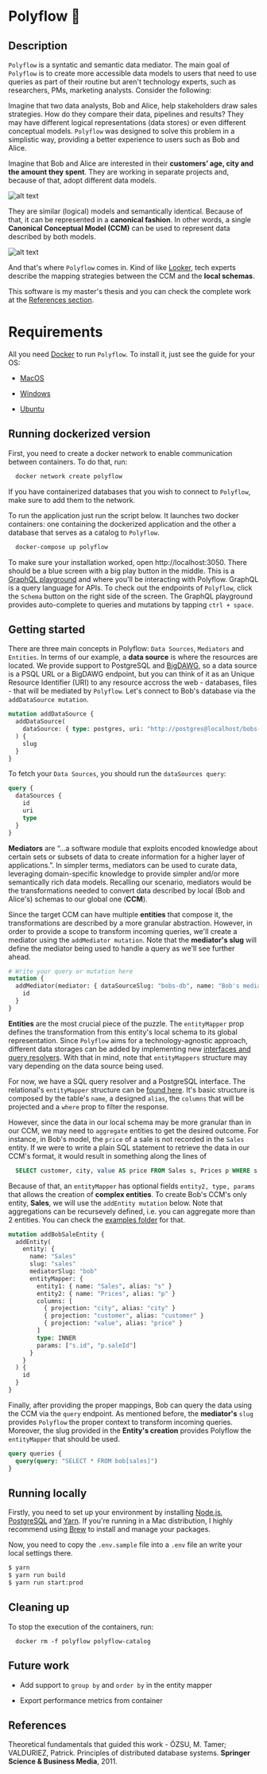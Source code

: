 # Polyflow :microscope:

## Description

`Polyflow` is a syntatic and semantic data mediator. The main goal of `Polyflow` is to create more accessible data models to users that need to use queries as part of their routine but aren't technology experts, such as researchers, PMs, marketing analysts. Consider the following:

Imagine that two data analysts, Bob and Alice, help stakeholders draw sales strategies. How do they compare their data, pipelines and results? They may have different logical representations (data stores) or even different conceptual models. `Polyflow` was designed to solve this problem in a simplistic way, providing a better experience to users such as Bob and Alice.

Imagine that Bob and Alice are interested in their **customers’ age, city and the amount they spent**. They are working in separate projects and, because of that, adopt different data models.

![alt text](https://raw.githubusercontent.com/yanmendes/polyflow.api/master/documentation/bob-alice-model.png)

They are similar (logical) models and semantically identical. Because of that, it can be represented in a **canonical fashion**. In other words, a single **Canonical Conceptual Model (CCM)** can be used to represent data described by both models.

![alt text](https://raw.githubusercontent.com/yanmendes/polyflow.api/master/documentation/ccm.png)

And that's where `Polyflow` comes in. Kind of like [Looker](https://looker.com/), tech experts describe the mapping strategies between the CCM and the **local schemas**.

This software is my master's thesis and you can check the complete work at the [References section](#references).

# Requirements

All you need [Docker](https://www.docker.com/) to run `Polyflow`. To install it, just see the guide for your OS:

- [MacOS](https://docs.docker.com/docker-for-mac/install/)

- [Windows](https://docs.docker.com/docker-for-windows/install/)

- [Ubuntu](https://phoenixnap.com/kb/how-to-install-docker-on-ubuntu-18-04)

## Running dockerized version

First, you need to create a docker network to enable communication between containers. To do that, run:

```sh
  docker network create polyflow
```

If you have containerized databases that you wish to connect to `Polyflow`, make sure to add them to the network.

To run the application just run the script below. It launches two docker containers: one containing the dockerized application and the other a database that serves as a catalog to `Polyflow`.

```sh
  docker-compose up polyflow
```

To make sure your installation worked, open http://localhost:3050. There should be a blue screen with a big play button in the middle. This is a [GraphQL playground](https://www.prisma.io/blog/introducing-graphql-playground-f1e0a018f05d) and where you'll be interacting with Polyflow. GraphQL is a query language for APIs. To check out the endpoints of `Polyflow`, click the `Schema` button on the right side of the screen. The GraphQL playground provides auto-complete to queries and mutations by tapping `ctrl + space`.

## Getting started

There are three main concepts in Polyflow: `Data Sources`, `Mediators` and `Entities`. In terms of our example, a **data source** is where the resources are located. We provide support to PostgreSQL and [BigDAWG](https://bigdawg.mit.edu), so a data source is a PSQL URL or a BigDAWG endpoint, but you can think of it as an Unique Resource Identifier (URI) to any resource accross the web - databases, files - that will be mediated by `Polyflow`. Let's connect to Bob's database via the `addDataSource mutation`.

```graphql
mutation addDataSource {
  addDataSource(
    dataSource: { type: postgres, uri: "http://postgres@localhost/bobs-db", slug: "bobs-db" }
  ) {
    slug
  }
}
```

To fetch your `Data Sources`, you should run the `dataSources query`:

```graphql
query {
  dataSources {
    id
    uri
    type
  }
}
```

**Mediators** are “...a software module that exploits encoded knowledge about certain sets or subsets of data to create information for a higher layer of applications.”. In simpler terms, mediators can be used to curate data, leveraging domain-specific knowledge to provide simpler and/or more semantically rich data models. Recalling our scenario, mediators would be the transformations needed to convert data described by local (Bob and Alice's) schemas to our global one (**CCM**).

Since the target CCM can have multiple **entities** that compose it, the transformations are described by a more granular abstraction. However, in order to provide a scope to transform incoming queries, we'll create a mediator using the `addMediator mutation`. Note that the **mediator's slug** will define the mediator being used to handle a query as we'll see further ahead.

```graphql
# Write your query or mutation here
mutation {
  addMediator(mediator: { dataSourceSlug: "bobs-db", name: "Bob's mediator", slug: "bob" }) {
    id
  }
}
```

**Entities** are the most crucial piece of the puzzle. The `entityMapper` prop defines the transformation from this entity's local schema to its global representation. Since `Polyflow` aims for a technology-agnostic approach, different data storages can be added by implementing new [interfaces and query resolvers](https://github.com/yanmendes/polyflow.api/tree/master/src/core/databases). With that in mind, note that `entityMappers` structure may vary depending on the data source being used.

For now, we have a SQL query resolver and a PostgreSQL interface. The relational's `entityMapper` structure can be [found here](https://github.com/yanmendes/polyflow.api/blob/master/src/types/mediation.ts). It's basic structure is composed by the table's `name`, a designed `alias`, the `columns` that will be projected and a `where` prop to filter the response.

However, since the data in our local schema may be more granular than in our CCM, we may need to `aggregate` entities to get the desired outcome. For instance, in Bob's model, the `price` of a sale is not recorded in the `Sales` entity. If we were to write a plain SQL statement to retrieve the data in our CCM's format, it would result in something along the lines of

```sql
  SELECT customer, city, value AS price FROM Sales s, Prices p WHERE s.id = p.saleId
```

Because of that, an `entityMapper` has optional fields `entity2, type, params` that allows the creation of **complex entities**. To create Bob's CCM's only entity, **Sales**, we will use the `addEntity mutation` below. Note that aggregations can be recursevely defined, i.e. you can aggregate more than 2 entities. You can check the [examples folder](https://github.com/yanmendes/polyflow.api/blob/master/examples) for that.

```graphql
mutation addBobSaleEntity {
  addEntity(
    entity: {
      name: "Sales"
      slug: "sales"
      mediatorSlug: "bob"
      entityMapper: {
        entity1: { name: "Sales", alias: "s" }
        entity2: { name: "Prices", alias: "p" }
        columns: [
          { projection: "city", alias: "city" }
          { projection: "customer", alias: "customer" }
          { projection: "value", alias: "price" }
        ]
        type: INNER
        params: ["s.id", "p.saleId"]
      }
    }
  ) {
    id
  }
}
```

Finally, after providing the proper mappings, Bob can query the data using the CCM via the `query` endpoint. As mentioned before, the **mediator's** `slug` provides `Polyflow` the proper context to transform incoming queries. Moreover, the slug provided in the **Entity's creation** provides Polyflow the `entityMapper` that should be used.

```graphql
query queries {
  query(query: "SELECT * FROM bob[sales]")
}
```

## Running locally

Firstly, you need to set up your environment by installing [Node.js](https://nodejs.org/en/), [PostgreSQL](https://www.postgresql.org/) and [Yarn](https://yarnpkg.com/). If you're running in a Mac distribution, I highly recommend using [Brew](https://brew.sh/) to install and manage your packages.

Now, you need to copy the `.env.sample` file into a `.env` file an write your local settings there.

```sh
$ yarn
$ yarn run build
$ yarn run start:prod
```

## Cleaning up

To stop the execution of the containers, run:

```
  docker rm -f polyflow polyflow-catalog
```

## Future work

- Add support to `group by` and `order by` in the entity mapper

- Export performance metrics from container

## References

Theoretical fundamentals that guided this work - ÖZSU, M. Tamer; VALDURIEZ, Patrick. Principles of distributed database systems. **Springer Science & Business Media**, 2011.
